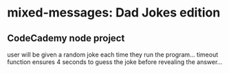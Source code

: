 # mixed-messages: Dad Jokes edition
## CodeCademy node project

user will be given a random joke each time they run the program...
timeout function ensures 4 seconds to guess the joke before revealing the answer...